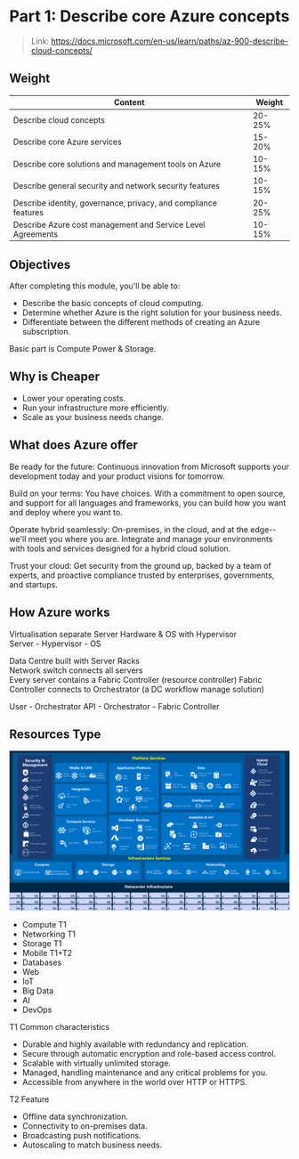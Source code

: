 # Part 1: Describe core Azure concepts

> Link: <https://docs.microsoft.com/en-us/learn/paths/az-900-describe-cloud-concepts/>

## Weight

| Content                                                         | Weight |
| --------------------------------------------------------------- | ------ |
| Describe cloud concepts                                         | 20-25% |
| Describe core Azure services                                    | 15-20% |
| Describe core solutions and management tools on Azure           | 10-15% |
| Describe general security and network security features         | 10-15% |
| Describe identity, governance, privacy, and compliance features | 20-25% |
| Describe Azure cost management and Service Level Agreements     | 10-15% |

## Objectives

After completing this module, you'll be able to:

- Describe the basic concepts of cloud computing.
- Determine whether Azure is the right solution for your business needs.
- Differentiate between the different methods of creating an Azure subscription.

Basic part is Compute Power & Storage.

## Why is Cheaper

- Lower your operating costs.
- Run your infrastructure more efficiently.
- Scale as your business needs change.

## What does Azure offer

Be ready for the future: Continuous innovation from Microsoft supports your development today and your product visions for tomorrow.

Build on your terms: You have choices. With a commitment to open source, and support for all languages and frameworks, you can build how you want and deploy where you want to.

Operate hybrid seamlessly: On-premises, in the cloud, and at the edge--we'll meet you where you are. Integrate and manage your environments with tools and services designed for a hybrid cloud solution.

Trust your cloud: Get security from the ground up, backed by a team of experts, and proactive compliance trusted by enterprises, governments, and startups.

## How Azure works

Virtualisation separate Server Hardware & OS with Hypervisor  
Server - Hypervisor - OS  

Data Centre built with Server Racks  
Network switch connects all servers  
Every server contains a Fabric Controller  (resource controller)
Fabric Controller connects to Orchestrator (a DC workflow manage solution)

User - Orchestrator API - Orchestrator - Fabric Controller

## Resources Type

![](img/overview.png)

- Compute T1
- Networking T1
- Storage T1
- Mobile T1+T2
- Databases
- Web
- IoT
- Big Data
- AI
- DevOps


T1 Common characteristics
- Durable and highly available with redundancy and replication.
- Secure through automatic encryption and role-based access control.
- Scalable with virtually unlimited storage.
- Managed, handling maintenance and any critical problems for you.
- Accessible from anywhere in the world over HTTP or HTTPS.

T2 Feature
- Offline data synchronization.
- Connectivity to on-premises data.
- Broadcasting push notifications.
- Autoscaling to match business needs.